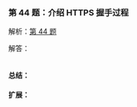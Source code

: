 ### 第 44 题：介绍 HTTPS 握手过程

解析：[第 44 题](https://github.com/Advanced-Frontend/Daily-Interview-Question/issues/70)

解答：



```javascript

```

#### 总结：



#### 扩展：



